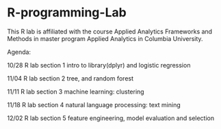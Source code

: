 # R-programming-Lab

This R lab is affiliated with the course Applied Analytics Frameworks and Methods in master program Applied Analytics in Columbia University.

Agenda:

10/28 R lab section 1 intro to library(dplyr) and logistic regression

11/04 R lab section 2 tree, and random forest

11/11 R lab section 3 machine learning: clustering

11/18 R lab section 4 natural language processing: text mining

12/02 R lab section 5 feature engineering, model evaluation and selection

